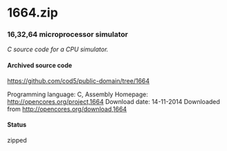 # 1664.zip #

### 16,32,64 microprocessor simulator ###

*C source code for a CPU simulator.*

#### Archived source code ####
https://github.com/cod5/public-domain/tree/1664

Programming language: C, Assembly
Homepage: http://opencores.org/project,1664
Download date: 14-11-2014
Downloaded from http://opencores.org/download,1664

#### Status ####
zipped


